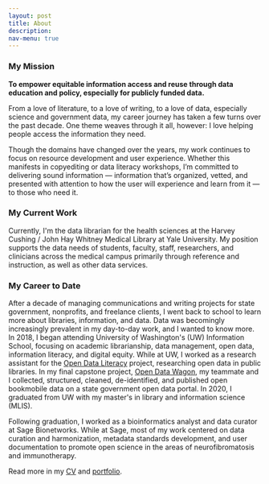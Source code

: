 ```yaml
---
layout: post
title: About
description: 
nav-menu: true
---
```


<h3>My Mission</h3>

<b>To empower equitable information access and reuse through data education and policy, especially for publicly funded data.</b>

From a love of literature, to a love of writing, to a love of data, especially science and government data, my career journey has taken a few turns over the past decade. One theme weaves through it all, however: I love helping people access the information they need. 

Though the domains have changed over the years, my work continues to focus on resource development and user experience. Whether this manifests in copyediting or data literacy workshops, I’m committed to delivering sound information — information that’s organized, vetted, and presented with attention to how the user will experience and learn from it — to those who need it. 

<h3>My Current Work</h3>

Currently, I'm the data librarian for the health sciences at the Harvey Cushing / John Hay Whitney Medical Library at Yale University. My position supports the data needs of students, faculty, staff, researchers, and clinicians across the medical campus primarily through reference and instruction, as well as other data services. 

<h3>My Career to Date</h3>

After a decade of managing communications and writing projects for state government, nonprofits, and freelance clients, I went back to school to learn more about libraries, information, and data. Data was becomingly increasingly prevalent in my day-to-day work, and I wanted to know more. In 2018, I began attending University of Washington's (UW) Information School, focusing on academic librarianship, data management, open data, information literacy, and digital equity. While at UW, I worked as a research assistant for the <a href="http://odl.ischool.uw.edu/">Open Data Literacy</a> project, researching open data in public libraries. In my final capstone project, <a href="https://opendatawagon.github.io/">Open Data Wagon</a>, my teammate and I collected, structured, cleaned, de-identified, and published open bookmobile data on a state government open data portal. In 2020, I graduated from UW with my master's in library and information science (MLIS).

Following graduation, I worked as a bioinformatics analyst and data curator at Sage Bionetworks. While at Sage, most of my work centered on data curation and harmonization, metadata standards development, and user documentation to promote open science in the areas of neurofibromatosis and immunotherapy. 

Read more in my <a href="https://www.kaitlinthrogmorton.com/cv.html">CV</a> and <a href="https://www.kaitlinthrogmorton.com/portfolio.html">portfolio</a>.
